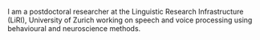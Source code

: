 I am a postdoctoral researcher at the Linguistic Research Infrastructure (LiRI), University of Zurich working on speech and voice processing using behavioural and neuroscience methods. 
